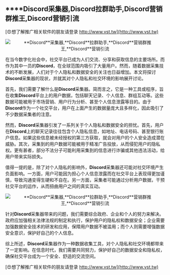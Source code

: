 ## ****Discord**采集器,**Discord**拉群助手,**Discord**营销群推王,**Discord**营销引流**

[😍想了解推广相关软件的朋友请登录 http://www.vst.tw](http://www.vst.tw)

 <center><img src="https://vst.tw/MP4/tuiguang/png/7.png" alt="**Discord**采集器,**Discord**拉群助手,**Discord**营销群推王,**Discord**营销引流"></center>

在当今数字化社会中，社交平台已成为人们交流、分享和获取信息的主要场所。而作为其中一员的**Discord**，在全球范围内吸引了大量用户。然而，随着数据采集技术的不断发展，人们对于个人隐私和数据安全的关注也日益增加。本文将探讨**Discord**采集器的现状，并就其对个人隐私和社交环境的影响展开讨论。

首先，我们需要了解什么是**Discord**采集器。简而言之，它是一种工具或程序，旨在收集**Discord**平台上的用户数据，包括聊天记录、个人信息、群组互动等。这些数据可能被用于市场营销、用户行为分析、甚至个人信息泄露等目的。由于**Discord**作为一个社交平台，用户在上面产生的数据量庞大且多样化，因此吸引了不少数据采集者的注意。

然而，**Discord**采集器引发了一系列关于个人隐私和数据安全的担忧。首先，用户在**Discord**上的聊天记录往往包含个人隐私信息，如地址、电话号码、甚至银行账户信息。如果这些信息被未经授权的第三方获取，就会对用户的个人安全造成潜在威胁。其次，采集到的用户数据可能被用于精准广告投放，从而侵犯用户的隐私权。更有甚者，部分不法分子可能利用采集到的信息进行诈骗或其他违法活动，给用户带来实际损失。

值得一提的是，除了对个人隐私的影响外，**Discord**采集器还可能对社交环境产生负面影响。一方面，用户可能因为担心个人信息泄露而在社交平台上表现得更加谨慎，导致沟通变得生硬和不自在。另一方面，采集者可能通过分析用户数据，干预社交平台的运作，从而扭曲用户之间的真实互动。

 <center><img src="https://vst.tw/MP4/tuiguang/png/3.png" alt="**Discord**采集器,**Discord**拉群助手,**Discord**营销群推王,**Discord**营销引流"></center>

针对**Discord**采集器带来的问题，我们需要综合政府、企业和个人的努力来解决。政府应加强相关法律法规的制定和执行，保护用户的隐私权和数据安全；企业需要加强数据安全技术的研发和应用，保障用户数据不被滥用；而个人则需要增强数据安全意识，保护好自己的个人信息。

综上所述，**Discord**采集器作为一种数据收集工具，对个人隐私和社交环境都带来了一定影响。在信息时代，我们需要共同努力，保护好自己的数据安全和隐私权，确保社交平台成为一个安全、舒适的交流空间。

[😍想了解推广相关软件的朋友请登录 http://www.vst.tw](http://www.vst.tw)



